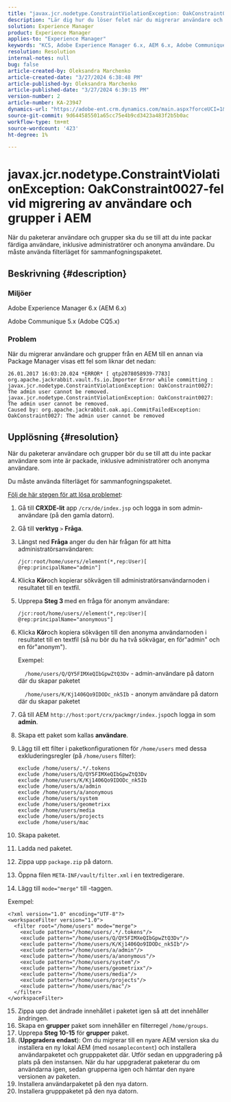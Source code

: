 ```yaml
---
title: "javax.jcr.nodetype.ConstraintViolationException: OakConstraint0027-fel vid migrering av användare och grupper i AEM"
description: "Lär dig hur du löser felet när du migrerar användare och grupper från en AEM till en annan via Package Manager."
solution: Experience Manager
product: Experience Manager
applies-to: "Experience Manager"
keywords: "KCS, Adobe Experience Manager 6.x, AEM 6.x, Adobe Communique 5.x, Adobe CQ5.x, javax.jcr.nodetype.ConstraintViolationException: OakConstraint0027 error, migrate, user, group"
resolution: Resolution
internal-notes: null
bug: false
article-created-by: Oleksandra Marchenko
article-created-date: "3/27/2024 6:38:48 PM"
article-published-by: Oleksandra Marchenko
article-published-date: "3/27/2024 6:39:15 PM"
version-number: 2
article-number: KA-23947
dynamics-url: "https://adobe-ent.crm.dynamics.com/main.aspx?forceUCI=1&pagetype=entityrecord&etn=knowledgearticle&id=83c86e38-69ec-ee11-a203-6045bd045872"
source-git-commit: 9d644585501a65cc75e4b9cd3423a483f2b5b0ac
workflow-type: tm+mt
source-wordcount: '423'
ht-degree: 1%

---
```


# javax.jcr.nodetype.ConstraintViolationException: OakConstraint0027-fel vid migrering av användare och grupper i AEM


När du paketerar användare och grupper ska du se till att du inte packar färdiga användare, inklusive administratörer och anonyma användare. Du måste använda filterläget för sammanfogningspaketet.

## Beskrivning {#description}


### Miljöer

Adobe Experience Manager 6.x (AEM 6.x)

Adobe Communique 5.x (Adobe CQ5.x)

### Problem

När du migrerar användare och grupper från en AEM till en annan via Package Manager visas ett fel som liknar det nedan:


```
26.01.2017 16:03:20.024 *ERROR* [ qtp2078058939-7783]  org.apache.jackrabbit.vault.fs.io.Importer Error while committing : javax.jcr.nodetype.ConstraintViolationException: OakConstraint0027: The admin user cannot be removed.
javax.jcr.nodetype.ConstraintViolationException: OakConstraint0027: The admin user cannot be removed.
Caused by: org.apache.jackrabbit.oak.api.CommitFailedException: OakConstraint0027: The admin user cannot be removed
```



## Upplösning {#resolution}


När du paketerar användare och grupper bör du se till att du inte packar användare som inte är packade, inklusive administratörer och anonyma användare.

Du måste använda filterläget för sammanfogningspaketet.

<u>Följ de här stegen för att lösa problemet</u>:

1. Gå till <b>CRXDE-lit</b> app `/crx/de/index.jsp` och logga in som admin-användare (på den gamla datorn).
2. Gå till <b>verktyg</b> `>`  <b>Fråga</b>.
3. Längst ned <b>Fråga</b> anger du den här frågan för att hitta administratörsanvändaren:






   ```
   /jcr:root/home/users//element(*,rep:User)[ @rep:principalName="admin"]
   ```




4. Klicka <b>Kör</b>och kopierar sökvägen till administratörsanvändarnoden i resultatet till en textfil.
5. Upprepa <b>Steg 3 </b>med en fråga för anonym användare:






   ```
   /jcr:root/home/users//element(*,rep:User)[ @rep:principalName="anonymous"]
   ```




6. Klicka <b>Kör</b>och kopiera sökvägen till den anonyma användarnoden i resultatet till en textfil (så nu bör du ha två sökvägar, en för&quot;admin&quot; och en för&quot;anonym&quot;).

   Exempel:

       `/home/users/Q/QY5FIMXeQIbGpwZtQ3Dv` - admin-användare på datorn där du skapar paketet

       `/home/users/K/Kj1406Qo9IDODc_nk5Ib` - anonym användare på datorn där du skapar paketet


7. Gå till AEM `http://host:port/crx/packmgr/index.jsp`och logga in som <b>admin</b>.
8. Skapa ett paket som kallas <b>användare</b>.


9. Lägg till ett filter i paketkonfigurationen för `/home/users` med dessa exkluderingsregler (på `/home/users` filter):




   ```
   exclude /home/users/.*/.tokens
   exclude /home/users/Q/QY5FIMXeQIbGpwZtQ3Dv
   exclude /home/users/K/Kj1406Qo9IDODc_nk5Ib
   exclude /home/users/a/admin
   exclude /home/users/a/anonymous
   exclude /home/users/system
   exclude /home/users/geometrixx
   exclude /home/users/media
   exclude /home/users/projects
   exclude /home/users/mac
   ```




10. Skapa paketet.
11. Ladda ned paketet.
12. Zippa upp `package.zip` på datorn.
13. Öppna filen `META-INF/vault/filter.xml` i en textredigerare.
14. Lägg till `mode="merge"` till -taggen.

   Exempel:




   ```
   <?xml version="1.0" encoding="UTF-8"?>
   <workspaceFilter version="1.0">
     <filter root="/home/users" mode="merge">
       <exclude pattern="/home/users/.*/.tokens"/>
       <exclude pattern="/home/users/Q/QY5FIMXeQIbGpwZtQ3Dv"/>
       <exclude pattern="/home/users/K/Kj1406Qo9IDODc_nk5Ib"/>
       <exclude pattern="/home/users/a/admin"/>
       <exclude pattern="/home/users/a/anonymous"/>
       <exclude pattern="/home/users/system"/>
       <exclude pattern="/home/users/geometrixx"/>
       <exclude pattern="/home/users/media"/>
       <exclude pattern="/home/users/projects"/>
       <exclude pattern="/home/users/mac"/>
     </filter>
   </workspaceFilter>
   ```




15. Zippa upp det ändrade innehållet i paketet igen så att det innehåller ändringen.
16. Skapa en <b>grupper</b> paket som innehåller en filterregel `/home/groups`.
17. Upprepa <b>Steg 10-15</b> för <b>grupper</b> paket.
18. (<b>Uppgradera endast</b>): Om du migrerar till en nyare AEM version ska du installera en ny lokal AEM (med `nosamplecontent`) och installera användarpaketet och grupppaketet där. Utför sedan en uppgradering på plats på den instansen. När du har uppgraderat paketerar du om användarna igen, sedan grupperna igen och hämtar den nyare versionen av paketen.
19. Installera användarpaketet på den nya datorn.
20. Installera grupppaketet på den nya datorn.



